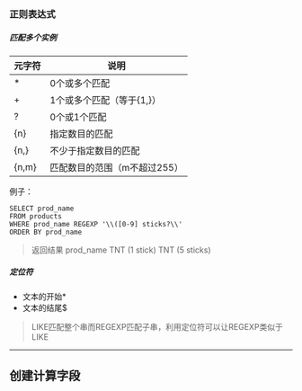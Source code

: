### 正则表达式
##### 匹配多个实例
|元字符|说明|
|---|---|
|*|0个或多个匹配|
|+|1个或多个匹配（等于{1,}）|
|?|0个或1个匹配|
|{n}|指定数目的匹配|
|{n,}|不少于指定数目的匹配|
|{n,m}|匹配数目的范围（m不超过255）|

例子：
```
SELECT prod_name
FROM products
WHERE prod_name REGEXP '\\([0-9] sticks?\\'
ORDER BY prod_name
```
> 返回结果
> prod_name
> TNT (1 stick)
> TNT (5 sticks)

##### 定位符
* 文本的开始*
* 文本的结尾$

> LIKE匹配整个串而REGEXP匹配子串，利用定位符可以让REGEXP类似于LIKE

---

## 创建计算字段
